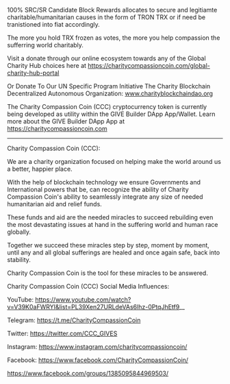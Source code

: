100% SRC/SR Candidate Block Rewards allocates to secure and legitiamte charitable/humanitarian causes in the form of TRON TRX or if need be tranistioned into fiat accordingly.

The more you hold TRX frozen as votes, the more you help compassion the sufferring world charitably.

Visit a donate through our online ecosystem towards any of the Global Charity Hub choices here at https://charitycompassioncoin.com/global-charity-hub-portal

Or Donate To Our UN Specific Program Initiative The Charity Blockchain Decentralized Autonomous Organization: www.charityblockchaindao.org

The Charity Compassion Coin (CCC) cryptocurrency token is currently being developed as utility within the GIVE Builder DApp App/Wallet. Learn more about the GIVE Builder DApp App at https://charitycompassioncoin.com

--------

Charity Compassion Coin (CCC): 

We are a charity organization focused on helping make the world around us a better, happier place. 

With the help of blockchain technology we ensure Governments and International powers that be, can recognize the ability of Charity Compassion Coin's ability to seamlessly integrate any size of needed humanitarian aid and relief funds. 

These funds and aid are the needed miracles to succeed rebuilding even the most devastating issues at hand in the suffering world and human race globally.

Together we succeed these miracles step by step, moment by moment, until any and all global sufferings are healed and once again safe, back into stability.

Charity Compassion Coin is the tool for these miracles to be answered.

Charity Compassion Coin (CCC) Social Media Influences:

YouTube: https://www.youtube.com/watch?v=V39K0aFWRYI&list=PL39Xen27URLdeVAs6lhz-0PtqJhEtf9__

Telegram:
https://t.me/CharityCompassionCoin

Twitter:
https://twitter.com/CCC_GIVES

Instagram:
https://www.instagram.com/charitycompassioncoin/

Facebook:
https://www.facebook.com/CharityCompassionCoin/

https://www.facebook.com/groups/1385095844969503/
